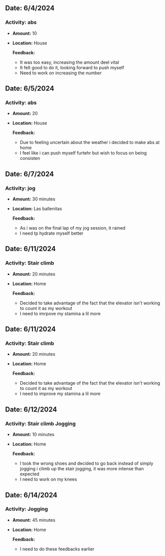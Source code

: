 ## Date: 6/4/2024
### **Activity:** abs
- **Amount:** 10
- **Location:** House

  **Feedback:**
  - It was too easy, increasing the amount deel vital
  - It felt good to do it, looking forward to push myself
  - Need to work on increasing the number

## Date: 6/5/2024
### **Activity:** abs
- **Amount:** 20
- **Location:** House

  **Feedback:**
  - Due to feeling uncertain about the weather i decided to make abs at home
  - I feel like i can push myself furtehr but wish to focus on being consisten
 
## Date: 6/7/2024
### **Activity:** jog
- **Amount:** 30 minutes
- **Location:** Las ballenitas

  **Feedback:**
  - As i was on the final lap of my jog session, it rained
  - I need tp hydrate myself better
    
## Date: 6/11/2024
### **Activity:** Stair climb
- **Amount:** 20 minutes
- **Location:** Home

  **Feedback:**
  - Decided to take advantage of the fact that the elevator isn't working to count it as my workout
  - I need to imrpove my stamina a lil more
    

## Date: 6/11/2024
### **Activity:** Stair climb
- **Amount:** 20 minutes
- **Location:** Home

  **Feedback:**
  - Decided to take advantage of the fact that the elevator isn't working to count it as my workout
  - I need to improve my stamina a lil more

## Date: 6/12/2024
### **Activity:** Stair climb Jogging
- **Amount:** 10 minutes
- **Location:** Home

  **Feedback:**
  - I took the wrong shoes and decided to go back instead of simply jogging i climb up the stair jogging, it was more intense than expected
  - I need to work on my knees

## Date: 6/14/2024
### **Activity:** Jogging
- **Amount:** 45 minutes
- **Location:** Home

  **Feedback:**
  - I need to do these feedbacks earlier
